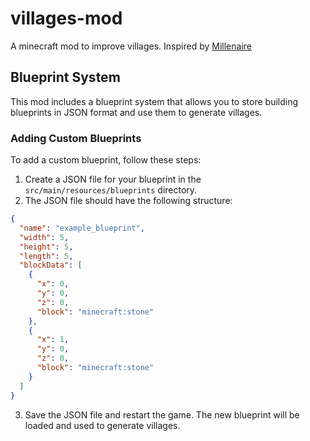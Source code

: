 # villages-mod
A minecraft mod to improve villages. Inspired by [Millenaire](https://github.com/MoonCutter2B/Millenaire)

## Blueprint System

This mod includes a blueprint system that allows you to store building blueprints in JSON format and use them to generate villages.

### Adding Custom Blueprints

To add a custom blueprint, follow these steps:

1. Create a JSON file for your blueprint in the `src/main/resources/blueprints` directory.
2. The JSON file should have the following structure:

```json
{
  "name": "example_blueprint",
  "width": 5,
  "height": 5,
  "length": 5,
  "blockData": [
    {
      "x": 0,
      "y": 0,
      "z": 0,
      "block": "minecraft:stone"
    },
    {
      "x": 1,
      "y": 0,
      "z": 0,
      "block": "minecraft:stone"
    }
  ]
}
```

3. Save the JSON file and restart the game. The new blueprint will be loaded and used to generate villages.
